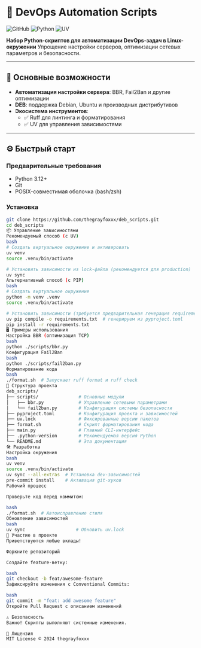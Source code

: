 # 🐍 DevOps Automation Scripts

![GitHub](https://img.shields.io/github/license/thegrayfoxxx/deb_scripts?color=blue)
![Python](https://img.shields.io/badge/Python-3.10%2B-blue?logo=python)
![UV](https://img.shields.io/badge/UV-0.1%2B-orange?logo=python)

**Набор Python-скриптов для автоматизации DevOps-задач в Linux-окружении**
Упрощение настройки серверов, оптимизации сетевых параметров и безопасности.

---

## 🚀 Основные возможности

- **Автоматизация настройки сервера**: BBR, Fail2Ban и другие оптимизации
- **DEB**: поддержка Debian, Ubuntu и производных дистрибутивов
- **Экосистема инструментов**:
  - ✅ Ruff для линтинга и форматирования
  - ✅ UV для управления зависимостями

---

## ⚙️ Быстрый старт

### Предварительные требования
- Python 3.12+
- Git
- POSIX-совместимая оболочка (bash/zsh)

### Установка
```bash
git clone https://github.com/thegrayfoxxx/deb_scripts.git
cd deb_scripts
📦 Управление зависимостями
Рекомендуемый способ (с UV)
bash
# Создать виртуальное окружение и активировать
uv venv
source .venv/bin/activate

# Установить зависимости из lock-файла (рекомендуется для production)
uv sync
Альтернативный способ (с PIP)
bash
# Создать виртуальное окружение
python -m venv .venv
source .venv/bin/activate

# Установить зависимости (требуется предварительная генерация requirements.txt)
uv pip compile -o requirements.txt  # генерируем из pyproject.toml
pip install -r requirements.txt
🖥️ Примеры использования
Настройка BBR (оптимизация TCP)
bash
python ./scripts/bbr.py
Конфигурация Fail2Ban
bash
python ./scripts/fail2ban.py
Форматирование кода
bash
./format.sh  # Запускает ruff format и ruff check
📂 Структура проекта
deb_scripts/
├── scripts/               # Основные модули
│   ├── bbr.py             # Управление сетевыми параметрами
│   └── fail2ban.py        # Конфигурация системы безопасности
├── pyproject.toml         # Конфигурация проекта и зависимостей
├── uv.lock               ️ # Фиксированные версии пакетов
├── format.sh              # Скрипт форматирования кода
├── main.py                # Главный CLI-интерфейс
├── .python-version        # Рекомендуемая версия Python
└── README.md              # Эта документация
🛠️ Разработка
Настройка окружения
bash
uv venv
source .venv/bin/activate
uv sync --all-extras  # Установка dev-зависимостей
pre-commit install    # Активация git-хуков
Рабочий процесс

Проверьте код перед коммитом:

bash
./format.sh  # Автоисправление стиля
Обновление зависимостей
bash
uv sync                   # Обновить uv.lock
🤝 Участие в проекте
Приветствуются любые вклады!

Форкните репозиторий

Создайте feature-ветку:

bash
git checkout -b feat/awesome-feature
Зафиксируйте изменения с Conventional Commits:

bash
git commit -m "feat: add awesome feature"
Откройте Pull Request с описанием изменений

⚠️ Безопасность
Важно! Скрипты выполняют системные изменения.

📜 Лицензия
MIT License © 2024 thegrayfoxxx
